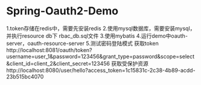 # Spring-Oauth2-Demo
1.token存储在redis中，需要先安装redis
2.使用mysql数据库，需要安装mysql，并执行resource db下 rbac_db.sql文件
3.使用mybatis
4.运行demo中oauth-server，oauth-resource-server
5.测试密码登陆模式
获取token
http://localhost:8081/oauth/token?username=user_1&password=123456&grant_type=password&scope=select&client_id=client_2&client_secret=123456
获取受保护资源
http://localhost:8080/user/hello?access_token=1c15831c-2c38-4b89-acdd-23b515bc4070
